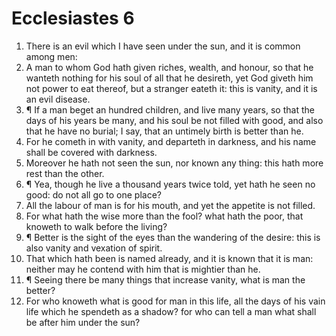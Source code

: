 ﻿# Ecclesiastes 6
1. There is an evil which I have seen under the sun, and it is common among men: 
2. A man to whom God hath given riches, wealth, and honour, so that he wanteth nothing for his soul of all that he desireth, yet God giveth him not power to eat thereof, but a stranger eateth it: this is vanity, and it is an evil disease. 
3. ¶ If a man beget an hundred children, and live many years, so that the days of his years be many, and his soul be not filled with good, and also that he have no burial; I say, that an untimely birth is better than he. 
4. For he cometh in with vanity, and departeth in darkness, and his name shall be covered with darkness. 
5. Moreover he hath not seen the sun, nor known any thing: this hath more rest than the other. 
6. ¶ Yea, though he live a thousand years twice told, yet hath he seen no good: do not all go to one place? 
7. All the labour of man is for his mouth, and yet the appetite is not filled. 
8. For what hath the wise more than the fool? what hath the poor, that knoweth to walk before the living? 
9. ¶ Better is the sight of the eyes than the wandering of the desire: this is also vanity and vexation of spirit. 
10. That which hath been is named already, and it is known that it is man: neither may he contend with him that is mightier than he. 
11. ¶ Seeing there be many things that increase vanity, what is man the better? 
12. For who knoweth what is good for man in this life, all the days of his vain life which he spendeth as a shadow? for who can tell a man what shall be after him under the sun? 
